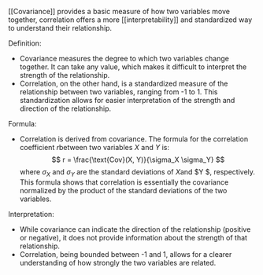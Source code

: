 [[Covariance]] provides a basic measure of how two variables move together, correlation offers a more [[interpretability]] and standardized way to understand their relationship.

Definition:
   - Covariance measures the degree to which two variables change together. It can take any value, which makes it difficult to interpret the strength of the relationship.
   - Correlation, on the other hand, is a standardized measure of the relationship between two variables, ranging from -1 to 1. This standardization allows for easier interpretation of the strength and direction of the relationship.

Formula:
   - Correlation is derived from covariance. The formula for the correlation coefficient $r$between two variables $X$ and $Y$ is:
   $$
   r = \frac{\text{Cov}(X, Y)}{\sigma_X \sigma_Y}
   $$
   where $\sigma_X$ and $\sigma_Y$ are the standard deviations of $X$and $Y $, respectively. This formula shows that correlation is essentially the covariance normalized by the product of the standard deviations of the two variables.

Interpretation:
   - While covariance can indicate the direction of the relationship (positive or negative), it does not provide information about the strength of that relationship. 
   - Correlation, being bounded between -1 and 1, allows for a clearer understanding of how strongly the two variables are related.
